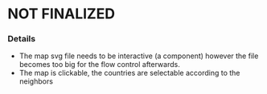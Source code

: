 # NOT FINALIZED

### Details

* The map svg file needs to be interactive (a component) however the file becomes too big for the flow control afterwards.
* The map is clickable, the countries are selectable according to the neighbors
